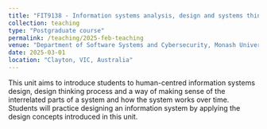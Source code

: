 ```yaml
---
title: "FIT9138 - Information systems analysis, design and systems thinking. [2025]"
collection: teaching
type: "Postgraduate course"
permalink: /teaching/2025-feb-teaching
venue: "Department of Software Systems and Cybersecurity, Monash University"
date: 2025-03-01
location: "Clayton, VIC, Australia"
---
```


This unit aims to introduce students to human-centred information systems design, design thinking process and a way of making sense of the interrelated parts of a system and how the system works over time. Students will practice designing an information system by applying the design concepts introduced in this unit.
